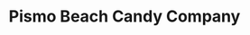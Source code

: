 ---
title: "Pismo Beach Candy Company"
url: /pismo-beach/pismo-beach-candy-company/
shop: confectionery
---
